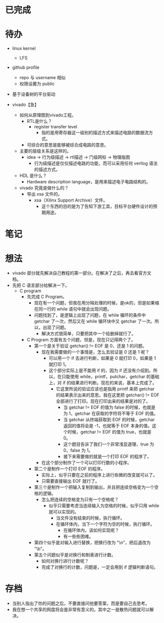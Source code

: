 # 已完成

# 待办
- linux kernel
	- LFS

- github profile
	- repo 与 username 相似
	- 权限设置为 public
- 基于设备树的平台驱动
- vivado【急】
	- 如何从原理图到vivado工程。
		- RTL是什么？
			- register transfer level
				- 指的是用寄存器这一级别的描述方式来描述电路的数据流方式。
		- 可综合的意思是能够被综合成电路的意思。
	- 主要的层级关系是这样的。
		- idea -> 行为级描述 -> rtl描述 -> 门级网标 -> 物理版图
			- 行为级描述是仅仅描述电路的功能，而可以采用任何 verilog 语法的描述方式。
	- HDL 是什么？
		- Hardware description language，是用来描述电子电路结构的。
	- vivado 究竟是做什么的？
		- 导出 xsa 文件的。
			- xsa（Xilinx Support Archive）文件。
				- 这个东西的目的是为了告知下游工具，目标平台硬件设计的预期用途。

# 笔记

# 想法
- vivado 部分就先解决自己教程的第一部分。在解决了之后，再去看官方文档。
- 先把 C 语言部分给解决一下。
	- C program
		- 先完成 C Program。
			- 现在有一个问题，但我在用分隔处理的时候，是ok的，但是如果缩在同一行的 while 语句中就会出现问题。
			- 问题找到了，是逻辑上出现了问题，在 while 循环的条件中 getchar 了一次，然后又在 while 循环块中又 getchar 了一次。所以，出现了问题。
				- 解决方式很简单，只要把其中一个给删掉就行了。
		- C Program 方面有五个问题，但是，现在只记得两个了。
			- 第一个是关于验证 getchar() != EOF 是 0，还是 1 的问题。
				- 现在我需要做的一个事情是，怎么去验证是 0 还是 1 呢？
					- 可以用一个 if 去进行判断，如果是 0 就打印 0，如果是 1 就打印 1。
					- 这个部分实际上是不能用 if 的，因为 if 还没有介绍到。所以，在只能使用 while，printf，putchar，getchar 的基础上，对 if 的结果进行判断。现在的来说，基本上完成了。
						- 它这里所说的验证应该也是指用 printf 来把 getchar 的结果表示出来的意思。我在这里把 getchar() != EOF 全部进行了打印。现在打印出来的结果是对的了。
							- 当 getchar != EOF 的值为 false 的时候，也就是为 1，getchar 在获取的字符将不等于 EOF 的值。
							- 当 getchar 从终端获取到 EOF 的时候，getchar 返回的值将会是 -1，也就等于 EOF 本身的值。这个时候，getchar != EOF 的值为 true，也就是 0。
							- 这个题目告诉了我们一个非常浅显道理，true 为 0，false 为 1。
							- 接下来需要做的就是一个打印 EOF 的程序了。
				- 在这个部分制作了一个可以打印行数的小程序。
			- 第二个是制作一个打印 EOF 的程序。
				- 实际上，似乎只要在之前的程序上进行些微的改变就可以了。
				- 只需要直接输出 EOF 就行了。
			- 第三个是制作一个把输入复制到输出，并且把连续空格变为一个空格的逻辑。
				- 怎么把连续的空格变为只有一个空格呢？
					- 似乎只需要考虑当连续输入为空格的时候，似乎只用 while 就可以实现的。
						- 当文件没有结束的时候，执行循环。
						- 在循环体内，当下一个字符为空的时候，执行循环。
							- 在循环体内，该如何实现呢？
							- 有一些些困难。
			- 第四个似乎是对输入进行替换，把换行改为 "\n"，把后退改为 "\b"。
			- 第五个问题似乎是对换行和制表进行计数。
				- 如何对换行进行计数呢？
				- 完成了对换行的计数，问题是，一定会用到 if 逻辑判断语句。


# 存档
- 当别人指出了你的问题之后，不要直接问他要答案，而是要自己去思考。
- 我在想一个共享的网盘将会是非常有意义的。其中之一是散热问题就可以解决。